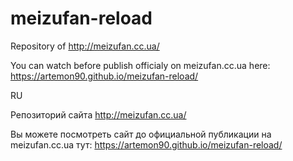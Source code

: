 # meizufan-reload
Repository of http://meizufan.cc.ua/

You can watch before publish officialy on meizufan.cc.ua here: https://artemon90.github.io/meizufan-reload/

RU

Репозиторий сайта http://meizufan.cc.ua/

Вы можете посмотреть сайт до официальной публикации на meizufan.cc.ua тут: https://artemon90.github.io/meizufan-reload/
